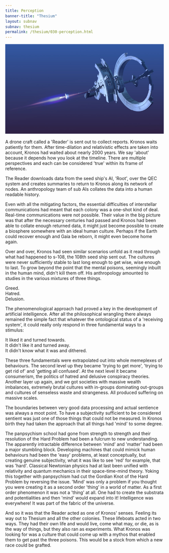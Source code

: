 ```yaml
---
title: Perception 
banner-title: "Thesium" 
layout: subnav 
subnav: thesium 
permalink: /thesium/030-perception.html
---
```

![planet buster - capn-damo deviantart.com](/assets/images/Thesium/planet-buster.jpg)

A drone craft called a 'Reader' is sent out to collect reports. Kronos
waits patiently for them. After time-dilation and relativistic effects
are taken into account, Kronos had waited about nearly 2000 years. We say 'about'
because it depends how you look at the timeline. There are multiple
perspectives and each can be considered 'true' within its frame of
reference.  

The Reader downloads data from the seed ship's AI, 'Root', over the QEC
system and creates summaries to return to Kronos along its network of
nodes. An anthropology team of sub AIs collates the data into a human
readable history.  

Even with all the mitigating factors, the essential difficulties of
interstellar communications had meant that each colony was a one-shot
kind of deal. Real-time communications were not possible. Their value in
the big picture was that after the necessary centuries had passed and
Kronos had been able to collate enough returned data, it might just
become possible to create a biosphere somewhere with an ideal human
culture. Perhaps if the Earth could recover enough and Gaia be reborn,
it might even become home again.

Over and over, Kronos had seen similar scenarios unfold as it read through what
had happened to s-108, the 108th seed ship sent out. The cultures were never
sufficiently stable to last long enough to get wise, wise enough to last. To
grow beyond the point that the mental poisons, seemingly inbuilt in the
human mind, didn't kill them off. His anthropology amounted to studies in the
various mixtures of three things.

Greed.  
Hatred.  
Delusion.  

The phenomenological approach had proved a key in the development of
artificial intelligence. After all the philosophical wrangling there
always remained the simple fact that whatever the ontological status of
a 'receiving system', it could really only respond in three fundamental
ways to a stimulus:  

It liked it and turned towards.  
It didn't like it and turned away.  
It didn't know what it was and dithered.  

These three fundamentals were extrapolated out into whole memeplexes of
behaviours. The second level up they became 'trying to get more', 'trying to
get rid of' and 'getting all confused'. At the next level it became
consumerism, the politics of hatred and delusive conspiracy theories. Another
layer up again, and we got societies with massive wealth imbalances, extremely
brutal cultures with in-groups dominating out-groups and cultures of senseless
waste and strangeness. All produced suffering on massive scales.

The boundaries between very good data processing and actual sentience was
always a moot point. To have a subjectivity sufficient to be considered
sentient was just one of those things that could not be measured. In Kronos
birth they had taken the approach that all things had 'mind' to some degree.  

The panpsychism school had gone from strength to strength and their resolution
of the Hard Problem had been a fulcrum to new understanding. The apparently
intractable difference between 'mind' and 'matter' had been a major stumbling
block. Developing machines that could mimick human behaviours had been the
'easy' problems, at least conceptually, but creating genuine subjectivity, what
it was like to see 'red' for example, that was 'hard'. Classical Newtonian
physics had at last been unified with relativity and quantum mechanics in their
space-time-mind theory. Yoking this together with panpsychism had cut the
Gordian Knot of the Hard Problem by reversing the issue. 'Mind' was only a
problem if you thought you were creating it as a second order 'thing' in a
world of matter. As a first order phenomenon it was not a 'thing' at all. One
had to create the substrata and potentialities and then 'mind' would expand
into it! Intelligence was everywhere! It was part of the fabric of the
universe. 

And so it was that the Reader acted as one of Kronos' senses. Feeling its way
out to Thesium and all the other colonies. These lifeboats acted in two ways.
They had their own life and would live, come what may, or die, as is the way of
things, but they also ran as experiments. What Kronos was looking for was a
culture that could come up with a mythos that enabled them to get past the
three poisons. This would be a stock from which a new race could be grafted.
